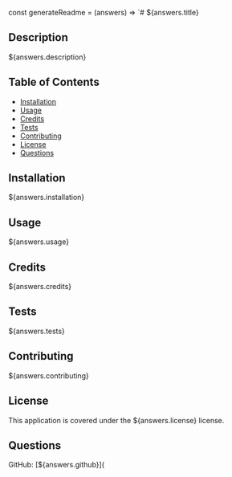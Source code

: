const generateReadme = (answers) => 
`# ${answers.title}
  
## Description
${answers.description}
## Table of Contents
* [Installation](#installation)
* [Usage](#usage)
* [Credits](#credits)
* [Tests](#tests)
* [Contributing](#contributing)
* [License](#license)
* [Questions](#questions)
## Installation
${answers.installation}
## Usage
${answers.usage}
## Credits
${answers.credits}
## Tests
${answers.tests}
## Contributing
${answers.contributing}
## License
This application is covered under the ${answers.license} license.
## Questions
GitHub: [${answers.github}](